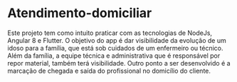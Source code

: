# Atendimento-domiciliar
Este projeto tem como intuito praticar com as tecnologias de NodeJs, Angular 8 e Flutter.   O objetivo do app é dar visibilidade da evolução de um idoso para a família, que está sob cuidados de um enfermeiro ou técnico. Além da família, a equipe técnica e administrativa que é responsável por repor material, também terá visibilidade. Outro ponto a ser desenvolvido é a marcação de chegada e saída do profissional no domicílio do cliente.
